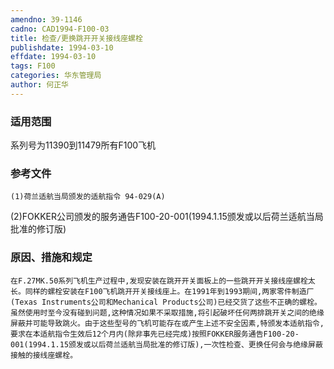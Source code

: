 ```yaml
---
amendno: 39-1146
cadno: CAD1994-F100-03
title: 检查/更换跳开开关接线座螺栓
publishdate: 1994-03-10
effdate: 1994-03-10
tags: F100
categories: 华东管理局
author: 何正华
---
```


### 适用范围 
系列号为11390到11479所有F100飞机

### 参考文件
    (1)荷兰适航当局颁发的适航指令 94-029(A) 
(2)FOKKER公司颁发的服务通告F100-20-001(1994.1.15颁发或以后荷兰适航当局批准的修订版) 

### 原因、措施和规定 
    在F.27MK.50系列飞机生产过程中,发现安装在跳开开关面板上的一些跳开开关接线座螺栓太长。同样的螺栓安装在F100飞机跳开开关接线座上。在1991年到1993期间,两家零件制造厂(Texas Instruments公司和Mechanical Products公司)已经交货了这些不正确的螺栓。虽然使用时至今没有碰到问题,这种情况如果不采取措施,将引起破坏任何两排跳开关之间的绝缘屏蔽并可能导致跳火。由于这些型号的飞机可能存在或产生上述不安全因素,特颁发本适航指令,要求在本适航指令生效后12个月内(除非事先已经完成)按照FOKKER服务通告F100-20-001(1994.1.15颁发或以后荷兰适航当局批准的修订版),一次性检查、更换任何会与绝缘屏蔽接触的接线座螺栓。
    
